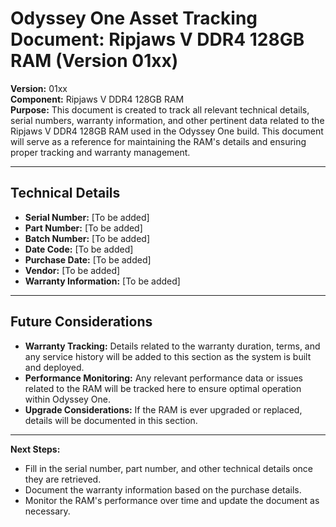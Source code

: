 
# Odyssey One Asset Tracking Document: Ripjaws V DDR4 128GB RAM (Version 01xx)

**Version:** 01xx  
**Component:** Ripjaws V DDR4 128GB RAM  
**Purpose:** This document is created to track all relevant technical details, serial numbers, warranty information, and other pertinent data related to the Ripjaws V DDR4 128GB RAM used in the Odyssey One build. This document will serve as a reference for maintaining the RAM's details and ensuring proper tracking and warranty management.

---

## Technical Details

- **Serial Number:** [To be added]
- **Part Number:** [To be added]
- **Batch Number:** [To be added]
- **Date Code:** [To be added]
- **Purchase Date:** [To be added]
- **Vendor:** [To be added]
- **Warranty Information:** [To be added]

---

## Future Considerations

- **Warranty Tracking:** Details related to the warranty duration, terms, and any service history will be added to this section as the system is built and deployed.
- **Performance Monitoring:** Any relevant performance data or issues related to the RAM will be tracked here to ensure optimal operation within Odyssey One.
- **Upgrade Considerations:** If the RAM is ever upgraded or replaced, details will be documented in this section.

---

**Next Steps:**
- Fill in the serial number, part number, and other technical details once they are retrieved.
- Document the warranty information based on the purchase details.
- Monitor the RAM's performance over time and update the document as necessary.
